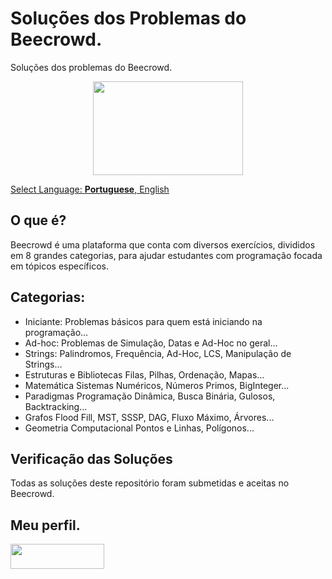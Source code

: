 
# Soluções dos Problemas do Beecrowd.
Soluções dos problemas do Beecrowd.

<p align="center">
<a href="https://www.beecrowd.com.br/judge/en/profile/710583">
<img  width="240"  height="150"  src="https://resources.beecrowd.com.br/judge/img/5.0/logo-beecrowd.png?1635097036">
</p>

Select Language: **Portuguese**, [English](README-English.md)

## O que é?
Beecrowd é uma plataforma que conta com diversos exercícios, divididos em 8 grandes categorias, para ajudar estudantes com programação focada em tópicos específicos.

## Categorias:
- Iniciante: Problemas básicos para quem está iniciando na programação...
- Ad-hoc: Problemas de Simulação, Datas e Ad-Hoc no geral...
- Strings: Palindromos, Frequência, Ad-Hoc, LCS, Manipulação de Strings...
- Estruturas e Bibliotecas Filas, Pilhas, Ordenação, Mapas...
- Matemática Sistemas Numéricos, Números Primos, BigInteger...
- Paradigmas Programação Dinâmica, Busca Binária, Gulosos, Backtracking...
- Grafos Flood Fill, MST, SSSP, DAG, Fluxo Máximo, Árvores...
- Geometria Computacional Pontos e Linhas, Polígonos...

## Verificação das Soluções
Todas as soluções deste repositório foram submetidas e aceitas no Beecrowd.

## Meu perfil.
<a href="https://www.beecrowd.com.br/judge/en/profile/710583" target="_blank"><img src="https://camo.githubusercontent.com/38d44389f0e6e510bcd916cffb484df9026d4d374160c290f94d1d3db4efb3ca/68747470733a2f2f7777772e62656563726f77642e636f6d2e62722f686f6d652f77702d636f6e74656e742f75706c6f6164732f323032312f30382f62656563726f77645f5f726f786f486f72436c65616e2d736d616c6c2d504e472d312e706e67" target="_blank" height="40" width="150"></a>

